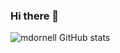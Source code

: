 ### Hi there 👋

![mdornell GitHub stats](https://github-readme-stats.vercel.app/api?username=PauloPHAL&show_icons=true&theme=dracula&count_private=true)
<!--
**mdornell/mdornell** is a ✨ _special_ ✨ repository because its `README.md` (this file) appears on your GitHub profile.

Here are some ideas to get you started:

- 🔭 I’m currently working on ...
- 🌱 I’m currently learning ...
- 👯 I’m looking to collaborate on ...
- 🤔 I’m looking for help with ...
- 💬 Ask me about ...
- 📫 How to reach me: ...
- 😄 Pronouns: ...
- ⚡ Fun fact: ...
-->
